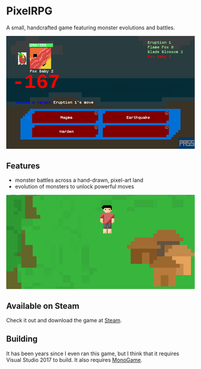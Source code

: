 # PixelRPG

A small, handcrafted game featuring monster evolutions and battles.

![Monster battles](./battle.png)

## Features

- monster battles across a hand-drawn, pixel-art land
- evolution of monsters to unlock powerful moves

![Hand-drawn pixel art maps](./exploration.png)

## Available on Steam

Check it out and download the game at [Steam](https://store.steampowered.com/app/933290/PixelRPG/).

## Building

It has been years since I even ran this game, but I think that it requires Visual Studio 2017 to build. It also requires [MonoGame](https://www.monogame.net/). 
